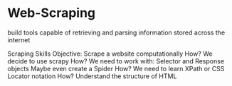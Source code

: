 # Web-Scraping
build tools capable of retrieving and parsing information stored across the internet

Scraping Skills
Objective: Scrape a website computationally
How? We decide to use scrapy
How? We need to work with:
Selector and Response objects
Maybe even create a Spider
How? We need to learn XPath or CSS Locator notation
How? Understand the structure of HTML
